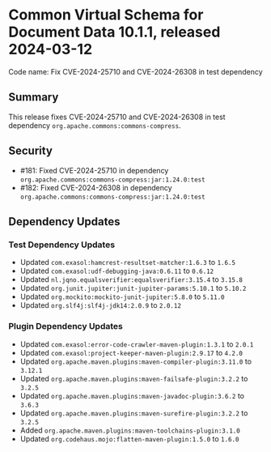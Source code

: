 # Common Virtual Schema for Document Data 10.1.1, released 2024-03-12

Code name: Fix CVE-2024-25710 and CVE-2024-26308 in test dependency

## Summary

This release fixes CVE-2024-25710 and CVE-2024-26308 in test dependency `org.apache.commons:commons-compress`.

## Security

* #181: Fixed CVE-2024-25710 in dependency `org.apache.commons:commons-compress:jar:1.24.0:test`
* #182: Fixed CVE-2024-26308 in dependency `org.apache.commons:commons-compress:jar:1.24.0:test`

## Dependency Updates

### Test Dependency Updates

* Updated `com.exasol:hamcrest-resultset-matcher:1.6.3` to `1.6.5`
* Updated `com.exasol:udf-debugging-java:0.6.11` to `0.6.12`
* Updated `nl.jqno.equalsverifier:equalsverifier:3.15.4` to `3.15.8`
* Updated `org.junit.jupiter:junit-jupiter-params:5.10.1` to `5.10.2`
* Updated `org.mockito:mockito-junit-jupiter:5.8.0` to `5.11.0`
* Updated `org.slf4j:slf4j-jdk14:2.0.9` to `2.0.12`

### Plugin Dependency Updates

* Updated `com.exasol:error-code-crawler-maven-plugin:1.3.1` to `2.0.1`
* Updated `com.exasol:project-keeper-maven-plugin:2.9.17` to `4.2.0`
* Updated `org.apache.maven.plugins:maven-compiler-plugin:3.11.0` to `3.12.1`
* Updated `org.apache.maven.plugins:maven-failsafe-plugin:3.2.2` to `3.2.5`
* Updated `org.apache.maven.plugins:maven-javadoc-plugin:3.6.2` to `3.6.3`
* Updated `org.apache.maven.plugins:maven-surefire-plugin:3.2.2` to `3.2.5`
* Added `org.apache.maven.plugins:maven-toolchains-plugin:3.1.0`
* Updated `org.codehaus.mojo:flatten-maven-plugin:1.5.0` to `1.6.0`

